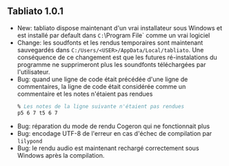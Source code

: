 ## Tabliato 1.0.1

- New: tabliato dispose maintenant d'un vrai installateur sous Windows et est installé par default dans `C:`\Program File` comme un vrai logiciel
- Change: les soudfonts et les rendus temporaires sont maintenant sauvegardés dans `C:/Users/<USER>/AppData/Local/tabliato`. Une conséquence de ce changement est  que les futures ré-instalations du programme ne supprimeront plus les soundfonts téléchargées par l'utilisateur.
- Bug: quand une ligne de code était précédée d'une ligne de commentaires, la ligne de code était considérée comme un commentaire et les notes n'étaient pas rendues
  ```ly
  % Les notes de la ligne suivante n'étaient pas rendues
  p5 6 7 t5 6 7
  ```
- Bug: réparation du mode de rendu Cogeron qui ne fonctionnait plus
- Bug: encodage UTF-8 de l'erreur en cas d'échec de compilation par `lilypond`
- Bug: le rendu audio est maintenant rechargé correctement sous Windows après la compilation.

